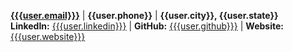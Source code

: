 **[{{{user.email}}}](mailto:{{{user.email}}})** | **{{user.phone}}** | **{{user.city}}, {{user.state}}**  
**LinkedIn:** [{{{user.linkedin}}}](https://{{{user.linkedin}}}) | **GitHub:** [{{{user.github}}}](https://{{{user.github}}}) | **Website:** [{{{user.website}}}](https://{{{user.website}}})
